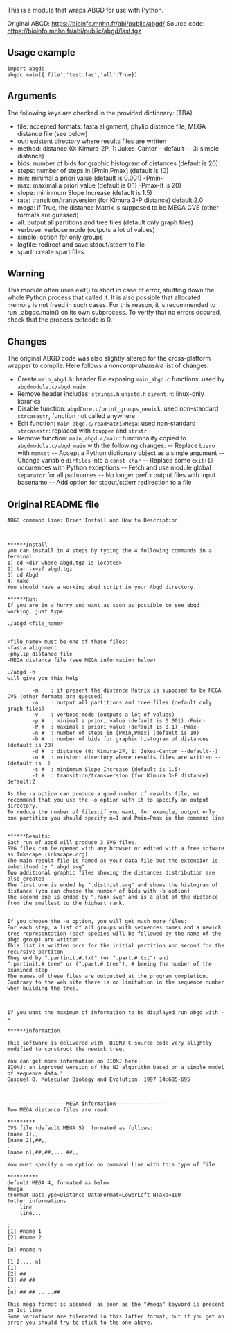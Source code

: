 
This is a module that wraps ABGD for use with Python.

Original ABGD:	https://bioinfo.mnhn.fr/abi/public/abgd/
Source code:	https://bioinfo.mnhn.fr/abi/public/abgd/last.tgz


## Usage example

```
import abgdc
abgdc.main({'file':'test.fas','all':True})
```

## Arguments

The following keys are checked in the provided dictionary: (TBA)

- file:		accepted formats: fasta alignment, phylip distance file, MEGA distance file (see below)
- out:		existent directory where results files are written
- method:	distance (0: Kimura-2P, 1: Jukes-Cantor --default--, 3: simple distance)
- bids:		number of bids for graphic histogram of distances (default is 20)
- steps:	number of steps in [Pmin,Pmax] (default is 10)
- min:		minimal a priori value (default is 0.001) -Pmin-
- max:		maximal a priori value (default is 0.1) -Pmax-lt is 20)
- slope:	mininmum Slope Increase (default is 1.5)
- rate:		transition/transversion (for Kimura 3-P distance) default:2.0
- mega:		if True, the distance Matrix is supposed to be MEGA CVS (other formats are guessed)
- all:		output all partitions and tree files (default only graph files)
- verbose:	verbose mode (outputs a lot of values)
- simple:		option for only groups
- logfile:	redirect and save stdout/stderr to file
- spart:		create spart files

## Warning

This module often uses exit() to abort in case of error, shutting down the whole Python process that called it.
It is also possible that allocated memory is not freed in such cases. For this reason,
it is recommended to run _abgdc.main() on its own subprocess.
To verify that no errors occured, check that the process exitcode is 0.

## Changes

The original ABGD code was also slightly altered for the cross-platform wrapper to compile. Here follows a *noncomprehensive* list of changes:

- Create `main_abgd.h`: header file exposing `main_abgd.c` functions, used by `abgdmodule.c/abgd_main`
- Remove header includes: `strings.h` `unistd.h` `dirent.h`: linux-only libraries
- Disable function: `abgdCore.c/print_groups_newick`: used non-standard `strcasestr`, function not called anywhere
- Edit function: `main_abgd.c/readMatrixMega`: used non-standard `strcasestr`: replaced with `toupper` and `strstr`
- Remove function: `main_abgd.c/main`: functionality copied to `abgdmodule.c/abgd_main` with the following changes:
-- Replace `bzero` with `memset`
-- Accept a Python dictionary object as a single argument
-- Change variable `dirfiles` into a `const char`
-- Replace some `exit(1)` occurences with Python exceptions
-- Fetch and use module global `separator` for all pathnames
-- No longer prefix output files with input basename
-- Add option for stdout/stderr redirection to a file


## Original README file

```
ABGD command line: Brief Install and How to Description



******Install
you can install in 4 steps by typing the 4 following commands in a terminal
1) cd <dir where abgd.tgz is located>
2) tar -xvzf abgd.tgz
3) cd Abgd
4) make
You should have a working abgd script in your Abgd directory.

******Run:
If you are in a hurry and want as soon as possible to see abgd working, just type

./abgd <file_name>


<file_name> must be one of these files:
-fasta alignment
-phylip distance file
-MEGA distance file (see MEGA information below)

./abgd -h
will give you this help

		-m	  : if present the distance Matrix is supposed to be MEGA CVS (other formats are guessed)
		-a	  : output all partitions and tree files (default only graph files)
		-v	  : verbose mode (outputs a lot of values)
		-p #  : minimal a priori value (default is 0.001) -Pmin-
		-P #  : maximal a priori value (default is 0.1) -Pmax-
		-n #  : number of steps in [Pmin,Pmax] (default is 10)
		-b #  : number of bids for graphic histogram of distances (default is 20)
		-d #  : distance (0: Kimura-2P, 1: Jukes-Cantor --default--)
		-o #  : existent directory where results files are written --(default is .)
		-s #  : mininmum Slope Increase (default is 1.5)
		-t #  : transition/transversion (for Kimura 3-P distance) default:2

As the -a option can produce a good number of results file, we recommand that you use the -o option with it to specify an output directory.
To reduce the number of files:if you want, for example, output only one partition you should specify n=1 and Pmin=Pmax in the command line


******Results:
Each run of abgd will produce 3 SVG files.
SVG files can be opened with any browser or edited with a free sofware as Inkscape (inkscape.org)
The main result file is named as your data file but the extension is substitued by ".abgd.svg"
Two additional graphic files showing the distances distribution are also created
The first one is ended by ".disthist.svg" and shows the histogram of distance (you can choose the number of bids with -b option)
The second one is ended by ".rank.svg" and is a plot of the distance from the smallest to the highest rank.


If you choose the -a option, you will get much more files:
For each step, a list of all groups with sequences names and a newick tree representation (each species will be followed by the name of the abgd group) are written.
This list is written once for the initial partition and second for the recursive partiton
They end by ".partinit.#.txt" (or ".part.#.txt") and ".partinit.#.tree" or (".part.#.tree"), # beeing the number of the examined step
The names of these files are outputted at the program completion.
Contrary to the web site there is no limitation in the sequence number when building the tree.



If you want the maximum of information to be displayed run abgd with -v

******Information

This software is delivered with  BIONJ C source code very slightly modified to construct the newick tree.

You can get more information on BIONJ here:
BIONJ: an improved version of the NJ algorithm based on a simple model of sequence data."
Gascuel O. Molecular Biology and Evolution. 1997 14:685-695



-------------------MEGA information---------------
Two MEGA distance files are read:

*********
CVS file (default MEGA 5)  formated as follows:
[name 1],,
[name 2],##,,
...
[name n],##,##,... ##,,

You must specify a -m option on command line with this type of file

**********
default MEGA 4, formated as below
#mega
!Format DataType=Distance DataFormat=LowerLeft NTaxa=100
!other informations
	line
	line...

;
[1] #name 1
[2] #name 2
...
[n] #name n

[1 2.... n]
[1]
[2] ##
[3] ## ##
...
[n] ## ## .....##

This mega format is assumed  as soon as the "#mega" keyword is present on 1st line
Some variations are tolerated in this latter format, but if you get an error you should try to stick to the one above.
```
